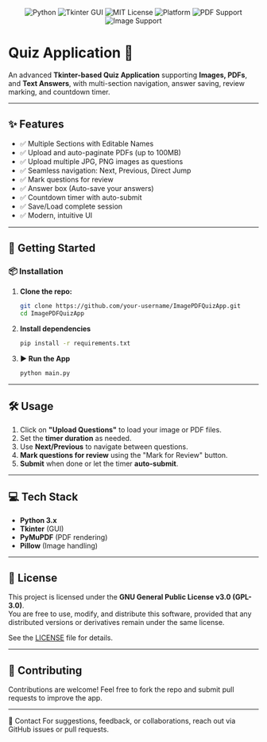 <p align="center">
  <img src="https://img.shields.io/badge/Made%20with-Python%203.10-blue.svg" alt="Python">
  <img src="https://img.shields.io/badge/GUI-Tkinter-lightgrey.svg" alt="Tkinter GUI">
  <img src="https://img.shields.io/badge/License-MIT-brightgreen.svg" alt="MIT License">
  <img src="https://img.shields.io/badge/Platform-Windows%20%7C%20Linux-blueviolet.svg" alt="Platform">
  <img src="https://img.shields.io/badge/PDF%20Support-Yes-important.svg" alt="PDF Support">
  <img src="https://img.shields.io/badge/Image%20Support-Yes-critical.svg" alt="Image Support">
</p>

# Quiz Application 📝

An advanced **Tkinter-based Quiz Application** supporting **Images, PDFs**, and **Text Answers**, with multi-section navigation, answer saving, review marking, and countdown timer.

---

## ✨ Features

- ✅ Multiple Sections with Editable Names
- ✅ Upload and auto-paginate PDFs (up to 100MB)
- ✅ Upload multiple JPG, PNG images as questions
- ✅ Seamless navigation: Next, Previous, Direct Jump
- ✅ Mark questions for review
- ✅ Answer box (Auto-save your answers)
- ✅ Countdown timer with auto-submit
- ✅ Save/Load complete session
- ✅ Modern, intuitive UI


---

## 🚀 Getting Started

### 📦 Installation

1. **Clone the repo:**
   ```bash
   git clone https://github.com/your-username/ImagePDFQuizApp.git
   cd ImagePDFQuizApp

2. **Install dependencies**  
   ```bash
   pip install -r requirements.txt


3. **▶️ Run the App**  
   ```bash
   python main.py


---

## 🛠️ Usage

1. Click on **"Upload Questions"** to load your image or PDF files.  
2. Set the **timer duration** as needed.  
3. Use **Next/Previous** to navigate between questions.  
4. **Mark questions for review** using the "Mark for Review" button.  
5. **Submit** when done or let the timer **auto-submit**.


---

## 💻 Tech Stack

- **Python 3.x**
- **Tkinter** (GUI)
- **PyMuPDF** (PDF rendering)
- **Pillow** (Image handling)


---

## 📜 License  
This project is licensed under the **GNU General Public License v3.0 (GPL-3.0)**.  
You are free to use, modify, and distribute this software, provided that any distributed versions or derivatives remain under the same license.  

See the [LICENSE](LICENSE) file for details.

---

## 🤝 Contributing  
Contributions are welcome! Feel free to fork the repo and submit pull requests to improve the app.


---

📧 Contact
For suggestions, feedback, or collaborations, reach out via GitHub issues or pull requests.
